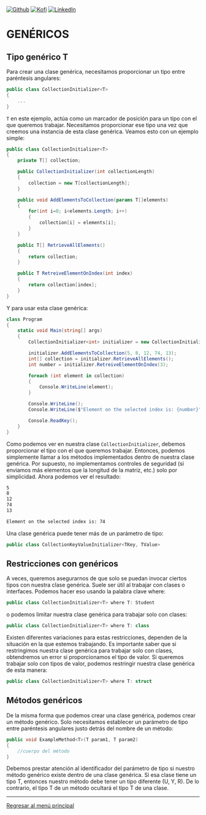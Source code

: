 [![Github][github-shield]][github-url]
[![Kofi][kofi-shield]][kofi-url]
[![LinkedIn][linkedin-shield]][linkedin-url]

# GENÉRICOS

## Tipo genérico T

Para crear una clase genérica, necesitamos proporcionar un tipo entre paréntesis angulares:

```csharp
public class CollectionInitializer<T>
{
    ...
}
```

`T` en este ejemplo, actúa como un marcador de posición para un tipo con el que queremos trabajar. Necesitamos proporcionar ese tipo una vez que creemos una instancia de esta clase genérica. Veamos esto con un ejemplo simple:

```csharp
public class CollectionInitializer<T>
{
    private T[] collection;

    public CollectionInitializer(int collectionLength)
    {
        collection = new T[collectionLength];
    }

    public void AddElementsToCollection(params T[]elements)
    {
        for(int i=0; i<elements.Length; i++)
        {
            collection[i] = elements[i];
        }
    }

    public T[] RetrieveAllElements()
    {
        return collection;
    }

    public T RetreiveElementOnIndex(int index)
    {
        return collection[index];
    }
}
```

Y para usar esta clase genérica:

```csharp
class Program
{
    static void Main(string[] args)
    {
        CollectionInitializer<int> initializer = new CollectionInitializer<int>(5);

        initializer.AddElementsToCollection(5, 8, 12, 74, 13);
        int[] collection = initializer.RetrieveAllElements();
        int number = initializer.RetreiveElementOnIndex(3);

        foreach (int element in collection)
        {
            Console.WriteLine(element);
        }

        Console.WriteLine();
        Console.WriteLine($"Element on the selected index is: {number}");

        Console.ReadKey();
    }
}
```

Como podemos ver en nuestra clase `CollectionInitializer`, debemos proporcionar el tipo con el que queremos trabajar. Entonces, podemos simplemente llamar a los métodos implementados dentro de nuestra clase genérica. Por supuesto, no implementamos controles de seguridad (si enviamos más elementos que la longitud de la matriz, etc.) solo por simplicidad. Ahora podemos ver el resultado:

```bash
5
8
12
74
13

Element on the selected index is: 74
```

Una clase genérica puede tener más de un parámetro de tipo:

```csharp
public class CollectionKeyValueInitializer<TKey, TValue>
```

## Restricciones con genéricos

A veces, queremos asegurarnos de que solo se puedan invocar ciertos tipos con nuestra clase genérica. Suele ser útil al trabajar con clases o interfaces. Podemos hacer eso usando la palabra clave where:

```csharp
public class CollectionInitializer<T> where T: Student
```

o podemos limitar nuestra clase genérica para trabajar solo con clases:

```csharp
public class CollectionInitializer<T> where T: class
```

Existen diferentes variaciones para estas restricciones, dependen de la situación en la que estemos trabajando. Es importante saber que si restringimos nuestra clase genérica para trabajar solo con clases, obtendremos un error si proporcionamos el tipo de valor. Si queremos trabajar solo con tipos de valor, podemos restringir nuestra clase genérica de esta manera:

```csharp
public class CollectionInitializer<T> where T: struct
```

## Métodos genéricos

De la misma forma que podemos crear una clase genérica, podemos crear un método genérico. Solo necesitamos establecer un parámetro de tipo entre paréntesis angulares justo detrás del nombre de un método:

```csharp
public void ExampleMethod<T>(T param1, T param2)
{
    //cuerpo del método
}
```

Debemos prestar atención al identificador del parámetro de tipo si nuestro método genérico existe dentro de una clase genérica. Si esa clase tiene un tipo T, entonces nuestro método debe tener un tipo diferente (U, Y, R). De lo contrario, el tipo T de un método ocultará el tipo T de una clase.

---
[Regresar al menú principal](https://github.com/FernandoCalmet/dotnet-6-essencial)

<!--- reference style links --->
[github-shield]: https://img.shields.io/badge/-@fernandocalmet-%23181717?style=flat-square&logo=github
[github-url]: https://github.com/fernandocalmet
[kofi-shield]: https://img.shields.io/badge/-@fernandocalmet-%231DA1F2?style=flat-square&logo=kofi&logoColor=ff5f5f
[kofi-url]: https://ko-fi.com/fernandocalmet
[linkedin-shield]: https://img.shields.io/badge/-fernandocalmet-blue?style=flat-square&logo=Linkedin&logoColor=white&link=https://www.linkedin.com/in/fernandocalmet
[linkedin-url]: https://www.linkedin.com/in/fernandocalmet